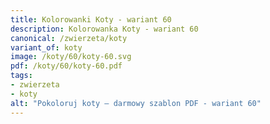 ```yaml
---
title: Kolorowanki Koty - wariant 60
description: Kolorowanka Koty - wariant 60
canonical: /zwierzeta/koty
variant_of: koty
image: /koty/60/koty-60.svg
pdf: /koty/60/koty-60.pdf
tags:
- zwierzeta
- koty
alt: "Pokoloruj koty – darmowy szablon PDF - wariant 60"
---
```

